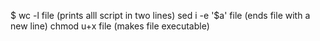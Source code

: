 $ wc -l file (prints alll script in two lines)
sed i -e '$a\' file (ends file with a new line)
chmod u+x file (makes file executable)
